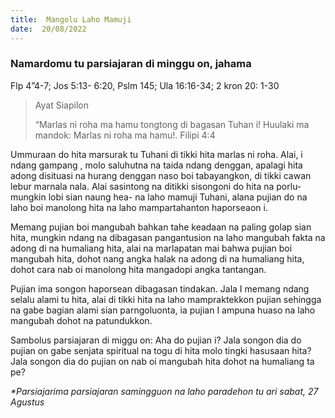 ```yaml
---
title:  Mangolu Laho Mamuji
date:  20/08/2022
---
```


### Namardomu tu parsiajaran di minggu on, jahama
Flp 4”4-7; Jos 5:13- 6:20, Pslm 145; Ula 16:16-34; 2 kron 20: 1-30

> <p>Ayat Siapilon</p>
> “Marlas ni roha ma hamu tongtong di bagasan Tuhan i! Huulaki ma mandok: Marlas ni roha ma hamu!. Filipi 4:4

Ummuraan do hita marsurak tu Tuhani di tikki hita marlas ni roha. Alai, i ndang  gampang , molo saluhutna na taida  ndang denggan, apalagi  hita adong  disituasi na hurang  denggan  naso boi tabayangkon, di tikki cawan lebur marnala nala. Alai sasintong na ditikki sisongoni do hita na porlu- mungkin lobi sian naung hea- na laho mamuji Tuhani, alana pujian do na laho boi manolong  hita na laho mampartahanton haporseaon i.

Memang  pujian  boi  mangubah bahkan  tahe keadaan na paling  golap sian hita, mungkin  ndang  na dibagasan  pangantusion na laho mangubah fakta  na adong  di na humaliang  hita, alai  na marlapatan  mai bahwa pujian boi mangubah  hita, dohot nang  angka halak na adong  di na humaliang  hita, dohot cara  nab oi  manolong  hita mangadopi angka tantangan.

Pujian ima songon haporsean dibagasan tindakan.  Jala I memang  ndang  selalu alami tu hita, alai di tikki hita na laho mampraktekkon pujian sehingga na gabe bagian alami sian parngoluonta, ia pujian I ampuna huaso na laho  mangubah dohot  na patundukkon.

Sambolus  parsiajaran  di miggu on:  Aha do pujian i? Jala songon dia do pujian on gabe senjata spiritual na togu di hita molo tingki hasusaan hita? Jala songon  dia do pujian on nab oi  mangubah  hita dohot na humaliang ta pe?

_*Parsiajarima parsiajaran samingguon na laho paradehon tu ari sabat, 27 Agustus_